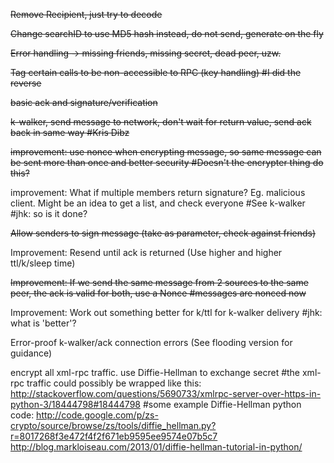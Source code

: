 ~~Remove Recipient, just try to decode~~

~~Change searchID to use MD5 hash instead, do not send, generate on the fly~~

~~Error handling -> missing friends, missing secret, dead peer, uzw.~~

~~Tag certain calls to be non-accessible to RPC (key handling)  #I did the reverse~~ 

~~basic ack and signature/verification~~

~~k-walker, send message to network, don't wait for return value, send ack back in same way #Kris Dibz~~

~~improvement: use nonce when encrypting message, so same message can be sent more than once and better security #Doesn't the encrypter thing do this?~~

improvement: What if multiple members return signature? Eg. malicious client. Might be an idea to get a list, and check everyone #See k-walker #jhk: so is it done?

~~Allow senders to sign message (take as parameter, check against friends)~~

Improvement: Resend until ack is returned (Use higher and higher ttl/k/sleep time)

~~Improvement: If we send the same message from 2 sources to the same peer, the ack is valid for both, use a Nonce #messages are nonced now~~

Improvement: Work out something better for k/ttl for k-walker delivery #jhk: what is 'better'?

Error-proof k-walker/ack connection errors (See flooding version for guidance)

encrypt all xml-rpc traffic. use Diffie-Hellman to exchange secret
	#the xml-rpc traffic could possibly be wrapped like this: http://stackoverflow.com/questions/5690733/xmlrpc-server-over-https-in-python-3/18444798#18444798
	#some example Diffie-Hellman python code:
		http://code.google.com/p/zs-crypto/source/browse/zs/tools/diffie_hellman.py?r=8017268f3e472f4f2f671eb9595ee9574e07b5c7
		http://blog.markloiseau.com/2013/01/diffie-hellman-tutorial-in-python/